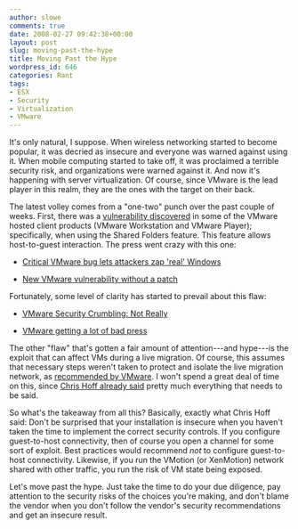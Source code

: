 ```yaml
---
author: slowe
comments: true
date: 2008-02-27 09:42:38+00:00
layout: post
slug: moving-past-the-hype
title: Moving Past the Hype
wordpress_id: 646
categories: Rant
tags:
- ESX
- Security
- Virtualization
- VMware
---
```


It's only natural, I suppose. When wireless networking started to become popular, it was decried as insecure and everyone was warned against using it. When mobile computing started to take off, it was proclaimed a terrible security risk, and organizations were warned against it. And now it's happening with server virtualization. Of course, since VMware is the lead player in this realm, they are the ones with the target on their back.

The latest volley comes from a "one-two" punch over the past couple of weeks. First, there was a [vulnerability discovered](http://isc.sans.org/diary.html?storyid=4018) in some of the VMware hosted client products (VMware Workstation and VMware Player); specifically, when using the Shared Folders feature. This feature allows host-to-guest interaction. The press went crazy with this one:

* [Critical VMware bug lets attackers zap 'real' Windows](http://www.computerworld.com/action/article.do?command=viewArticleBasic&articleId=9064319&source=rss_news50)

* [New VMware vulnerability without a patch](http://blogs.ittoolbox.com/security/adventures/archives/new-vmware-vulnerability-without-a-patch-22672?rss=1)

Fortunately, some level of clarity has started to prevail about this flaw:

* [VMware Security Crumbling: Not Really](http://secauditor.wordpress.com/2008/02/26/vmware-security-crumbling-not-really/)

* [VMware getting a lot of bad press](http://techdulla.wordpress.com/2008/02/26/vmware-getting-a-lot-of-bad-press/)

The other "flaw" that's gotten a fair amount of attention---and hype---is the exploit that can affect VMs during a live migration. Of course, this assumes that necessary steps weren't taken to protect and isolate the live migration network, as [recommended by VMware](http://blogs.vmware.com/security/2008/02/keeping-your-vm.html). I won't spend a great deal of time on this, since [Chris Hoff already said](http://rationalsecurity.typepad.com/blog/2008/02/news-flash-if-y.html) pretty much everything that needs to be said.

So what's the takeaway from all this? Basically, exactly what Chris Hoff said: Don't be surprised that your installation is insecure when you haven't taken the time to implement the correct security controls. If you configure guest-to-host connectivity, then of course you open a channel for some sort of exploit. Best practices would recommend _not_ to configure guest-to-host connectivity. Likewise, if you run the VMotion (or XenMotion) network shared with other traffic, you run the risk of VM state being exposed.

Let's move past the hype. Just take the time to do your due diligence, pay attention to the security risks of the choices you're making, and don't blame the vendor when you don't follow the vendor's security recommendations and get an insecure result.
